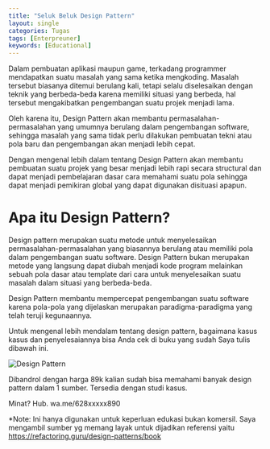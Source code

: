 ```yaml
---
title: "Seluk Beluk Design Pattern"
layout: single
categories: Tugas
tags: [Enterpreuner]
keywords: [Educational]
---
```


Dalam pembuatan aplikasi maupun game, terkadang programmer mendapatkan suatu masalah yang sama ketika mengkoding. Masalah tersebut biasanya ditemui berulang kali, tetapi selalu diselesaikan dengan teknik yang berbeda-beda karena memiliki situasi yang berbeda, hal tersebut mengakibatkan pengembangan suatu projek menjadi lama.

Oleh karena itu, Design Pattern akan membantu permasalahan-permasalahan yang umumnya berulang dalam pengembangan software, sehingga masalah yang sama tidak perlu dilakukan pembuatan tekni atau pola baru dan pengembangan akan menjadi lebih cepat.

Dengan mengenal lebih dalam tentang Design Pattern akan membantu pembuatan suatu projek yang besar menjadi lebih rapi secara structural dan dapat menjadi pembelajaran dasar cara memahami suatu pola sehingga dapat menjadi pemikiran global yang dapat digunakan disituasi apapun.

# Apa itu Design Pattern?
Design pattern merupakan suatu metode untuk menyelesaikan permasalahan-permasalahan yang biasannya berulang atau memiliki pola dalam pengembangan suatu software. Design Pattern bukan merupakan metode yang langsung dapat diubah menjadi kode program melainkan sebuah pola dasar atau template dari cara untuk menyelesaikan suatu masalah dalam situasi yang berbeda-beda.

Design Pattern membantu mempercepat pengembangan suatu software karena pola-pola yang dijelaskan merupakan paradigma-paradigma yang telah teruji kegunaannya.


Untuk mengenal lebih mendalam tentang design pattern, bagaimana kasus kasus dan penyelesaiannya bisa Anda cek di buku yang sudah Saya tulis dibawah ini.

![Design Pattern](https://refactoring.guru/images/patterns/book/web-cover-en.png)

Dibandrol dengan harga 89k kalian sudah bisa memahami banyak design pattern dalam 1 sumber. Tersedia dengan studi kasus.

Minat? Hub. wa.me/628xxxxx890


*Note: Ini hanya digunakan untuk keperluan edukasi bukan komersil. Saya mengambil sumber yg memang layak untuk dijadikan referensi yaitu https://refactoring.guru/design-patterns/book